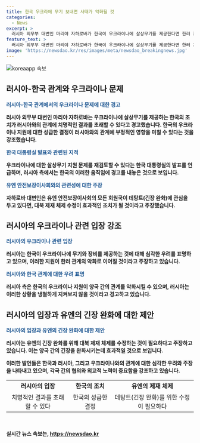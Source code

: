 ```yaml
---
title: 한국 우크라에 무기 보내면 사태가 악화될 것
categories:
  - News
excerpt: >
  러시아 외무부 대변인 마리야 자하로바가 한국이 우크라이나에 살상무기를 제공한다면 한러 관계가 치명적인 결과를 초래할 것이라고 경고했습니다. 러시아와 한국의 관계에 돌이킬 수 없는 결과를 초래할 수 있는 한국의 성급한 조치에 대해 경고하며, 한국이 우크라이나에 살상무기를 제공하는 것을 무관심하게 지켜보지 않을 것이고, 이는 한러 관계 악화로 이어질 것이라고 주장했습니다.
feature_text: >
  러시아 외무부 대변인 마리야 자하로바가 한국이 우크라이나에 살상무기를 제공한다면 한러 관계가 치명적인 결과를 초래할 것이라고 경고했습니다. 러시아와 한국의 관계에 돌이킬 수 없는 결과를 초래할 수 있는 한국의 성급한 조치에 대해 경고하며, 한국이 우크라이나에 살상무기를 제공하는 것을 무관심하게 지켜보지 않을 것이고, 이는 한러 관계 악화로 이어질 것이라고 주장했습니다.
image: 'https://newsdao.kr/res/images/meta/newsdao_breakingnews.jpg'
---
```


<p><img src="https://newsdao.kr/res/images/meta/newsdao_breakingnews.jpg" alt="koreaapp 속보" /></p>

<h2 data-ke-size="size26">러시아-한국 관계와 우크라이나 문제</h2>

<p data-ke-size="size16"><b><span style="color: #1a5490;">러시아-한국 관계에서의 우크라이나 문제에 대한 경고</span><b></p>

<p>러시아 외무부 대변인 마리야 자하로바는 우크라이나에 살상무기를 제공하는 한국의 조치가 러시아와의 관계에 치명적인 결과를 초래할 수 있다고 경고했습니다. 한국의 우크라이나 지원에 대한 성급한 결정이 러시아와의 관계에 부정적인 영향을 미칠 수 있다는 것을 강조했습니다.</p>

<p data-ke-size="size16"><b><span style="color: #1a5490;">한국 대통령실 발표와 관련된 지적</span><b></p>

<p>우크라이나에 대한 살상무기 지원 문제를 재검토할 수 있다는 한국 대통령실의 발표를 언급하며, 러시아 측에서는 한국의 이러한 움직임에 경고를 내놓은 것으로 보입니다.</p>

<p data-ke-size="size16"><b><span style="color: #1a5490;">유엔 안전보장이사회와의 관련성에 대한 주장</span><b></p>

<p>자하로바 대변인은 유엔 안전보장이사회의 모든 회원국이 데탕트(긴장 완화)에 관심을 두고 있다면, 대북 제재 체제 수정이 효과적인 조치가 될 것이라고 주장했습니다.</p>

<h2 data-ke-size="size26">러시아의 우크라이나 관련 입장 강조</h2>

<p data-ke-size="size16"><b><span style="color: #1a5490;">러시아의 우크라이나 관련 입장</span><b></p>

<p>러시아는 한국이 우크라이나에 무기와 장비를 제공하는 것에 대해 심각한 우려를 표명하고 있으며, 이러한 지원이 한러 관계의 악화로 이어질 것이라고 주장하고 있습니다.</p>

<p data-ke-size="size16"><b><span style="color: #1a5490;">러시아와 한국 관계에 대한 우려 표명</span><b></p>

<p>러시아 측은 한국의 우크라이나 지원이 양국 간의 관계를 악화시킬 수 있으며, 러시아는 이러한 상황을 냉철하게 지켜보지 않을 것이라고 경고하고 있습니다.</p>

<h2 data-ke-size="size26">러시아의 입장과 유엔의 긴장 완화에 대한 제안</h2>

<p data-ke-size="size16"><b><span style="color: #1a5490;">러시아의 입장과 유엔의 긴장 완화에 대한 제안</span><b></p>

<p>러시아는 유엔의 긴장 완화를 위해 대북 제재 체제를 수정하는 것이 필요하다고 주장하고 있습니다. 이는 양국 간의 긴장을 완화시키는데 효과적일 것으로 보입니다.</p>

<p>이러한 발언들은 한국과 러시아, 그리고 우크라이나와의 관계에 대한 심각한 우려와 주장을 나타내고 있으며, 각국 간의 협의와 외교적 노력이 중요함을 강조하고 있습니다.</p>

<table>
    <tbody>
        <tr>
            <td style="text-align: center; height: 17px;"><b>러시아의 입장</b></td>
            <td style="text-align: center; height: 17px;"><b>한국의 조치</b></td>
            <td style="text-align: center; height: 17px;"><b>유엔의 제재 체제</b></td>
        </tr>
        <tr>
            <td style="text-align: center; height: 17px;">치명적인 결과를 초래할 수 있다</td>
            <td style="text-align: center; height: 17px;">한국의 성급한 결정</td>
            <td style="text-align: center; height: 17px;">데탕트(긴장 완화)를 위한 수정이 필요하다</td>
        </tr>
    </tbody>
</table>

<p data-ke-size="size16">&nbsp;</p>
실시간 뉴스 속보는, <a href="https://newsdao.kr" rel="dofollow">https://newsdao.kr</a>


